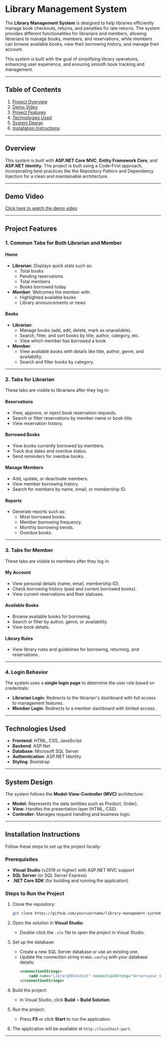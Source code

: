 # Library Management System

The **Library Management System** is designed to help libraries efficiently manage book checkouts, returns, and penalties for late returns. The system provides different functionalities for librarians and members, allowing librarians to manage books, members, and reservations, while members can browse available books, view their borrowing history, and manage their account.

This system is built with the goal of simplifying library operations, enhancing user experience, and ensuring smooth book tracking and management.

---

## Table of Contents

1. [Project Overview](#project-overview)
2. [Demo Video](#demo-video)
3. [Project Features](#project-features)
4. [Technologies Used](#technologies-used)
5. [System Design](#system-design)
6. [Installation Instructions](#installation-instructions)

---

## Overview

This system is built with **ASP.NET Core MVC**, **Entity Framework Core**, and **ASP.NET Identity**. The project is built using a Code-First approach, incorporating best practices like the Repository Pattern and Dependency Injection for a clean and maintainable architecture.

---

## Demo Video
[Click here to watch the demo video](https://youtu.be/LIz7pvUHpk8)

---

## Project Features

### 1. Common Tabs for Both Librarian and Member

#### **Home**
- **Librarian**: Displays quick stats such as:
  - Total books
  - Pending reservations
  - Total members
  - Books borrowed today
- **Member**: Welcomes the member with:
  - Highlighted available books
  - Library announcements or news

#### **Books**
- **Librarian**: 
  - Manage books (add, edit, delete, mark as unavailable).
  - Search, filter, and sort books by title, author, category, etc.
  - View which member has borrowed a book.
- **Member**:
  - View available books with details like title, author, genre, and availability.
  - Search and filter books by category.

---

### 2. Tabs for Librarian

These tabs are visible to librarians after they log in:

#### **Reservations**
- View, approve, or reject book reservation requests.
- Search or filter reservations by member name or book title.
- View reservation history.

#### **Borrowed Books**
- View books currently borrowed by members.
- Track due dates and overdue status.
- Send reminders for overdue books.

#### **Manage Members**
- Add, update, or deactivate members.
- View member borrowing history.
- Search for members by name, email, or membership ID.

#### **Reports**
- Generate reports such as:
  - Most borrowed books.
  - Member borrowing frequency.
  - Monthly borrowing trends.
  - Overdue books.

---

### 3. Tabs for Member

These tabs are visible to members after they log in:

#### **My Account**
- View personal details (name, email, membership ID).
- Check borrowing history (past and current borrowed books).
- View current reservations and their statuses.

#### **Available Books**
- Browse available books for borrowing.
- Search or filter by author, genre, or availability.
- View book details.

#### **Library Rules**
- View library rules and guidelines for borrowing, returning, and reservations.

---

### 4. Login Behavior

The system uses a **single login page** to determine the user role based on credentials:

- **Librarian Login**: Redirects to the librarian's dashboard with full access to management features.
- **Member Login**: Redirects to a member dashboard with limited access.

---

## Technologies Used

- **Frontend**: HTML, CSS, JavaScript 
- **Backend**: ASP.Net 
- **Database**: Microsoft SQL Server
- **Authentication**: ASP.NET Identity
- **Styling**: Bootstrap

---

## System Design
The system follows the **Model-View-Controller (MVC)** architecture:
- **Model:** Represents the data (entities such as Product, Order).
- **View:** Handles the presentation layer (HTML, CSS).
- **Controller:** Manages request handling and business logic.

---

## Installation Instructions

Follow these steps to set up the project locally:

### Prerequisites

- **Visual Studio** (v2019 or higher) with ASP.NET MVC support
- **SQL Server** (or SQL Server Express)
- **.NET Core SDK** (for building and running the application)

### Steps to Run the Project

1. Clone the repository:
   ```bash
   git clone https://github.com/yourusername/library-management-system.git
   ```

2. Open the solution in **Visual Studio**:
   - Double-click the `.sln` file to open the project in Visual Studio.

3. Set up the database:
   - Create a new SQL Server database or use an existing one.
   - Update the connection string in `Web.config` with your database details:
     ```xml
     <connectionStrings>
         <add name="LibraryDBContext" connectionString="Server=your_server;Database=LibraryDB;Trusted_Connection=True;" providerName="System.Data.SqlClient" />
     </connectionStrings>
     ```

4. Build the project:
   - In Visual Studio, click **Build** > **Build Solution**.

5. Run the project:
   - Press **F5** or click **Start** to run the application.

6. The application will be available at `http://localhost:port`.

---
